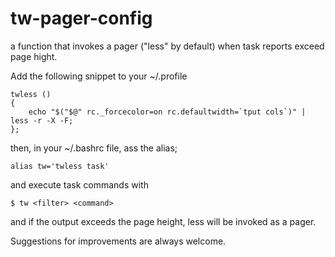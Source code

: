 # tw-pager-config
a function that invokes a pager ("less" by default) when task reports exceed page hight.

Add the following snippet to your ~/.profile
```
twless ()
{
    echo "$("$@" rc._forcecolor=on rc.defaultwidth=`tput cols`)" | less -r -X -F;
};
```
then, in your ~/.bashrc file, ass the alias;
```
alias tw='twless task'
```

and execute task commands with
```
$ tw <filter> <command>
```
and if the output exceeds the page height, less will be invoked as a pager.

Suggestions for improvements are always welcome.
